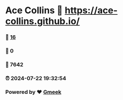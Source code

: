 # Ace Collins :link: https://ace-collins.github.io/ 
### :page_facing_up: [16](https://ace-collins.github.io//tag.html) 
### :speech_balloon: 0 
### :hibiscus: 7642 
### :alarm_clock: 2024-07-22 19:32:54 
### Powered by :heart: [Gmeek](https://github.com/Meekdai/Gmeek)
